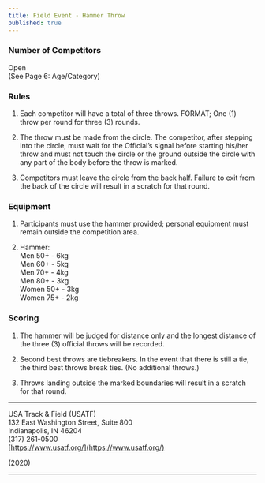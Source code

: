 ```yaml
---
title: Field Event - Hammer Throw
published: true
---
```

### Number of Competitors

Open  
(See Page 6: Age/Category)

### Rules

1.  Each competitor will have a total of three throws. FORMAT; One (1) throw per round for three (3) rounds.
    
2.  The throw must be made from the circle. The competitor, after stepping into the circle, must wait for the Official’s signal before starting his/her throw and must not touch the circle or the ground outside the circle with any part of the body before the throw is marked.
    
3.  Competitors must leave the circle from the back half. Failure to exit from the back of the circle will result in a scratch for that round.
    

### Equipment

1.  Participants must use the hammer provided; personal equipment must remain outside the competition area.
    
2.  Hammer:  
    Men 50+ - 6kg  
    Men 60+ - 5kg  
    Men 70+ - 4kg  
    Men 80+ - 3kg  
    Women 50+ - 3kg  
    Women 75+ - 2kg
    

### Scoring

1.  The hammer will be judged for distance only and the longest distance of the three (3) official throws will be recorded.
    
2.  Second best throws are tiebreakers. In the event that there is still a tie, the third best throws break ties. (No additional throws.)
    
3.  Throws landing outside the marked boundaries will result in a scratch for that round.
    

* * *

USA Track & Field (USATF)  
132 East Washington Street, Suite 800  
Indianapolis, IN 46204  
(317) 261-0500  
[https://www.usatf.org/](https://www.usatf.org/)

(2020)

* * *